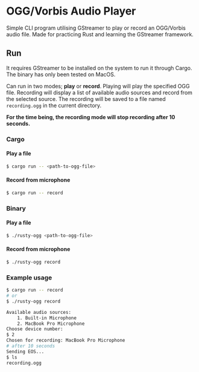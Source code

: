 # OGG/Vorbis Audio Player

Simple CLI program utilising GStreamer to play or record an OGG/Vorbis audio file. Made for practicing Rust and learning the GStreamer framework.

## Run

It requires GStreamer to be installed on the system to run it through Cargo. The binary has only been tested on MacOS.

Can run in two modes; **play** or **record**. Playing will play the specified OGG file. Recording will display a list of available audio sources and record from the selected source. The recording will be saved to a file named `recording.ogg` in the current directory.

**For the time being, the recording mode will stop recording after 10 seconds.**

### Cargo

#### Play a file

```bash
$ cargo run -- <path-to-ogg-file>
```

#### Record from microphone

```bash
$ cargo run -- record
```

### Binary

#### Play a file

```bash
$ ./rusty-ogg <path-to-ogg-file>
```

#### Record from microphone

```bash
$ ./rusty-ogg record
```

### Example usage

```bash
$ cargo run -- record
# or
$ ./rusty-ogg record

Available audio sources:
    1. Built-in Microphone
    2. MacBook Pro Microphone
Choose device number:
$ 2
Chosen for recording: MacBook Pro Microphone
# after 10 seconds
Sending EOS...
$ ls
recording.ogg
```
